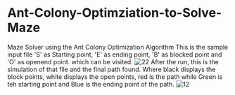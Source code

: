 # Ant-Colony-Optimziation-to-Solve-Maze
Maze Solver using the Ant Colony Optimization Algorithm
This is the sample input file 'S' as Starting point, 'E' as ending point, 'B' as blocked point and 'O' as openend point. which can be visited.
![22](https://user-images.githubusercontent.com/45349077/132886741-65a234d8-dfd6-47cf-bac2-df25699def71.png)
After the run, this is the simulation of that file and the final path found. Where black displays the block points, white displays the open points, red is the path while Green is teh starting point and Blue is the ending point of the path.
![12](https://user-images.githubusercontent.com/45349077/132886549-51235d36-daaf-4323-bf4a-bde01fdc8f76.png)
